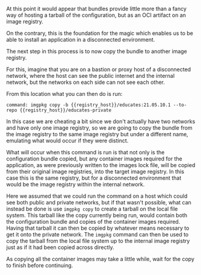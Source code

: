 At this point it would appear that bundles provide little more than a fancy
way of hosting a tarball of the configuration, but as an OCI artifact on an
image registry.

On the contrary, this is the foundation for the magic which enables us to be
able to install an application in a disconnected environment.

The next step in this process is to now copy the bundle to another image
registry.

For this, imagine that you are on a bastion or proxy host of a disconnected
network, where the host can see the public internet and the internal network,
but the networks on each side can not see each other.

From this location what you can then do is run:

```terminal:execute
command: imgpkg copy -b {{registry_host}}/educates:21.05.10.1 --to-repo {{registry_host}}/educates-private
```

In this case we are cheating a bit since we don't actually have two networks
and have only one image registry, so we are going to copy the bundle from the
image registry to the same image registry but under a different name,
emulating what would occur if they were distinct.

What will occur when this command is run is that not only is the configuration
bundle copied, but any container images required for the application, as were
previously written to the images lock file, will be copied from their original
image registries, into the target image registry. In this case this is the
same registry, but for a disconnected environment that would be the image
registry within the internal network.

Here we assumed that we could run the command on a host which could see both
public and private networks, but if that wasn't possible, what can instead be
done is use ``imgpkg copy`` to create a tarball on the local file system. This
tarball like the copy currently being run, would contain both the
configuration bundle and copies of the container images required. Having that
tarball it can then be copied by whatever means necessary to get it onto the
private network. The ``imgpkg`` command can then be used to copy the tarball
from the local file system up to the internal image registry just as if it had
been copied across directly.

As copying all the container images may take a little while, wait for the
copy to finish before continuing.
